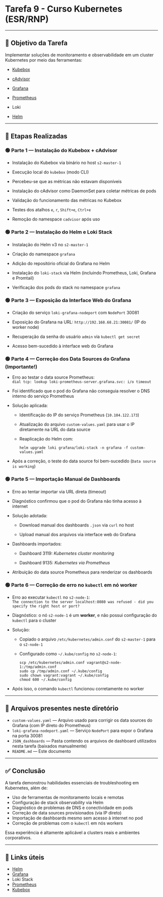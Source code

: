 # Tarefa 9 - Curso Kubernetes (ESR/RNP)

---

## 🎯 Objetivo da Tarefa

Implementar soluções de monitoramento e observabilidade em um cluster Kubernetes por meio das ferramentas:

- [Kubebox](https://github.com/astefanutti/kubebox)
    
- [cAdvisor](https://github.com/google/cadvisor)
    
- [Grafana](https://grafana.com/)
    
- [Prometheus](https://prometheus.io/)
    
- Loki
    
- [Helm](https://helm.sh/)
    

---

## 📌 Etapas Realizadas

### 🟢 Parte 1 — Instalação do Kubebox + cAdvisor

- Instalação do Kubebox via binário no host `s2-master-1`
    
- Execução local do `kubebox` (modo CLI)
    
- Percebeu-se que as métricas não estavam disponíveis
    
- Instalação do cAdvisor como DaemonSet para coletar métricas de pods
    
- Validação do funcionamento das métricas no Kubebox
    
- Testes dos atalhos `e`, `r`, `Shift+e`, `Ctrl+e`
    
- Remoção do namespace `cadvisor` após uso
    

### 🟢 Parte 2 — Instalação do Helm e Loki Stack

- Instalação do Helm v3 no `s2-master-1`
    
- Criação do namespace `grafana`
    
- Adição do repositório oficial do Grafana no Helm
    
- Instalação do `loki-stack` via Helm (incluindo Prometheus, Loki, Grafana e Promtail)
    
- Verificação dos pods do stack no namespace `grafana`
    

### 🟢 Parte 3 — Exposição da Interface Web do Grafana

- Criação do serviço `loki-grafana-nodeport` com `NodePort` 30081
    
- Exposição do Grafana na URL: `http://192.168.68.21:30081/` (IP do worker node)
    
- Recuperação da senha do usuário `admin` via `kubectl get secret`
    
- Acesso bem-sucedido à interface web do Grafana
    

### 🟢 Parte 4 — Correção dos Data Sources do Grafana (Importante!)

- Erro ao testar o data source Prometheus:  
    `dial tcp: lookup loki-prometheus-server.grafana.svc: i/o timeout`
    
- Foi identificado que o pod do Grafana não conseguia resolver o DNS interno do serviço Prometheus
    
- Solução aplicada:
    
    - Identificação do IP do serviço Prometheus (`10.104.122.173`)
        
    - Atualização do arquivo `custom-values.yaml` para usar o IP diretamente na URL do data source
        
    - Reaplicação do Helm com:
        
        ```
        helm upgrade loki grafana/loki-stack -n grafana -f custom-values.yaml
        ```
        
- Após a correção, o teste do data source foi bem-sucedido (`Data source is working`)
    

### 🟢 Parte 5 — Importação Manual de Dashboards

- Erro ao tentar importar via URL direta (timeout)
    
- Diagnóstico confirmou que o pod do Grafana não tinha acesso à internet
    
- Solução adotada:
    
    - Download manual dos dashboards `.json` via `curl` no host
        
    - Upload manual dos arquivos via interface web do Grafana
        
- Dashboards importados:
    
    - Dashboard 3119: _Kubernetes cluster monitoring_
        
    - Dashboard 9135: _Kubernetes via Prometheus_
        
- Atribuição do data source Prometheus para renderizar os dashboards
    

### 🟢 Parte 6 — Correção de erro no `kubectl` em nó worker

- Erro ao executar `kubectl` no `s2-node-1`:  
    `The connection to the server localhost:8080 was refused - did you specify the right host or port?`
    
- Diagnóstico: o nó `s2-node-1` é um **worker**, e não possui configuração do `kubectl` para o cluster
    
- Solução:
    
    - Copiado o arquivo `/etc/kubernetes/admin.conf` do `s2-master-1` para o `s2-node-1`
        
    - Configurado como `~/.kube/config` no `s2-node-1`:
        
        ```
        scp /etc/kubernetes/admin.conf vagrant@s2-node-1:/tmp/admin.conf
        sudo cp /tmp/admin.conf ~/.kube/config
        sudo chown vagrant:vagrant ~/.kube/config
        chmod 600 ~/.kube/config
        ```
        
- Após isso, o comando `kubectl` funcionou corretamente no worker
    

---


## 📂 Arquivos presentes neste diretório

- `custom-values.yaml` — Arquivo usado para corrigir os data sources do Grafana (com IP direto do Prometheus)    
- `loki-grafana-nodeport.yaml` — Serviço `NodePort` para expor o Grafana na porta 30081    
- `JSON_dashboards` — Pasta contendo os arquivos de dashboard utilizados nesta tarefa (baixados manualmente)    
- `README.md` — Este documento
    

---

## ✅ Conclusão

A tarefa demonstrou habilidades essenciais de troubleshooting em Kubernetes, além de:

- Uso de ferramentas de monitoramento locais e remotas    
- Configuração de stack observability via Helm    
- Diagnóstico de problemas de DNS e conectividade em pods    
- Correção de data sources provisionados (via IP direto)    
- Importação de dashboards mesmo sem acesso à internet no pod    
- Correção de problemas com o `kubectl` em nós workers
    
Essa experiência é altamente aplicável a clusters reais e ambientes corporativos.

---

## 🔗 Links úteis

- [Helm](https://helm.sh/)    
- [Grafana](https://grafana.com/)    
- Loki Stack    
- [Prometheus](https://prometheus.io/)    
- [Kubebox](https://github.com/astefanutti/kubebox)
